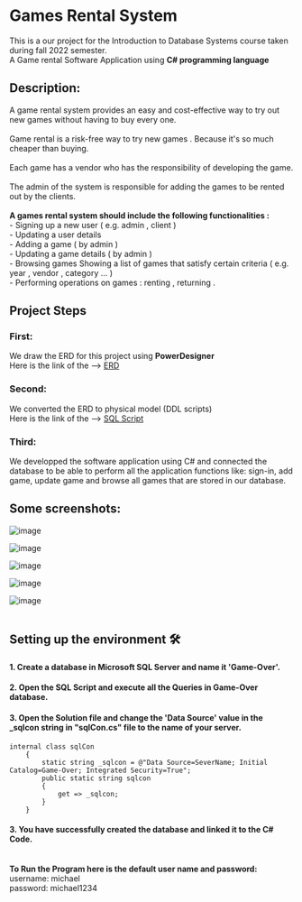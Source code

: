# Games Rental System
This is a our project for the Introduction to Database Systems course taken during fall 2022 semester.</br>
A Game rental Software Application using <b>C# programming language</b>

<h2>Description: </h2>
A game rental system provides an easy and cost-effective way to try out new games without having to buy every one.</br></br>
Game rental is a risk-free way to try new games . Because it's so much cheaper than buying.</br></br>
Each game has a vendor who has the responsibility of developing the game.</br></br>
The admin of the system is responsible for adding the games to be rented out by the clients. </br></br>
<b>A games rental system should include the following functionalities : </b></br>
- Signing up a new user ( e.g. admin , client ) </br>
- Updating a user details </br>
- Adding a game ( by admin ) </br>
- Updating a game details ( by admin ) </br>
- Browsing games Showing a list of games that satisfy certain criteria ( e.g. year , vendor , category ... ) </br>
- Performing operations on games : renting , returning .

<h2>Project Steps</h2>
<h3>First: </h3>
We draw the ERD for this project using <b>PowerDesigner</b></br>
Here is the link of the --> <a href="https://github.com/Michael-M-aher/Games-Rental-System/ERD">ERD</a></br>

<h3>Second: </h3>
We converted the ERD to physical model (DDL scripts)</br>
Here is the link of the --> <a href="https://github.com/Michael-M-aher/Games-Rental-System/Database Script/Game-Over.sql">SQL Script</a></br>

<h3>Third: </h3>

We developped the software application using C# and connected the database to be able to perform all the application functions like: sign-in, add game, update game and browse all games that are stored in our database.

<h2>Some screenshots: </h2>

![image](https://user-images.githubusercontent.com/74511706/171738818-2da87538-889b-42d0-b83f-55c12821235b.png)

![image](https://user-images.githubusercontent.com/25803558/171791668-c739787c-4966-4faa-877a-1e98954d8286.png)

![image](https://user-images.githubusercontent.com/25803558/171791667-6a7caa99-20ca-4184-94a7-5f1ed0186ff0.png)

![image](https://user-images.githubusercontent.com/25803558/171775152-9eaf75cd-def4-455d-b0b7-9c4ab0e8c2ae.png)

![image](https://user-images.githubusercontent.com/25803558/171792041-4e6f7337-36e7-4a71-a0a3-d3ab4ca83648.png)</br></br>

Setting up the environment 🛠
--------------------------

#### 1. Create a database in Microsoft SQL Server and name it 'Game-Over'.

#### 2. Open the SQL Script and execute all the Queries in Game-Over database.

#### 3. Open the Solution file and change the 'Data Source' value in the _sqlcon string in "sqlCon.cs" file to the name of your server.

```
internal class sqlCon
    {
        static string _sqlcon = @"Data Source=SeverName; Initial Catalog=Game-Over; Integrated Security=True";
        public static string sqlcon
        {
            get => _sqlcon;
        }
    }
```

#### 3. You have successfully created the database and linked it to the C# Code.</br></br>

<b>To Run the Program here is the default user name and password:</b></br>
username: michael</br>
password: michael1234

